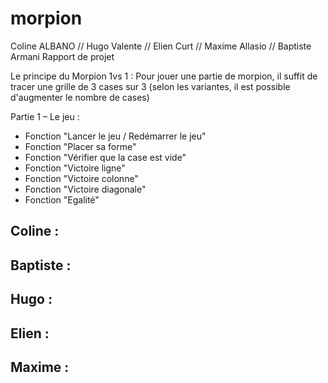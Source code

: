 # morpion


Coline ALBANO // Hugo Valente // Elien Curt // Maxime Allasio // Baptiste Armani
Rapport de projet

Le principe du Morpion 1vs 1 :
Pour jouer une partie de morpion, il suffit de tracer une grille de 3 cases sur 3 (selon les variantes, il est possible d'augmenter le nombre de cases)

Partie 1 – Le jeu :

- Fonction "Lancer le jeu / Redémarrer le jeu" 
- Fonction "Placer sa forme"
- Fonction "Vérifier que la case est vide"
- Fonction "Victoire ligne"
- Fonction "Victoire colonne"
- Fonction "Victoire diagonale"
- Fonction "Egalité"


Coline :
- 
Baptiste :
-
Hugo :
-
Elien :
-
Maxime :
-
